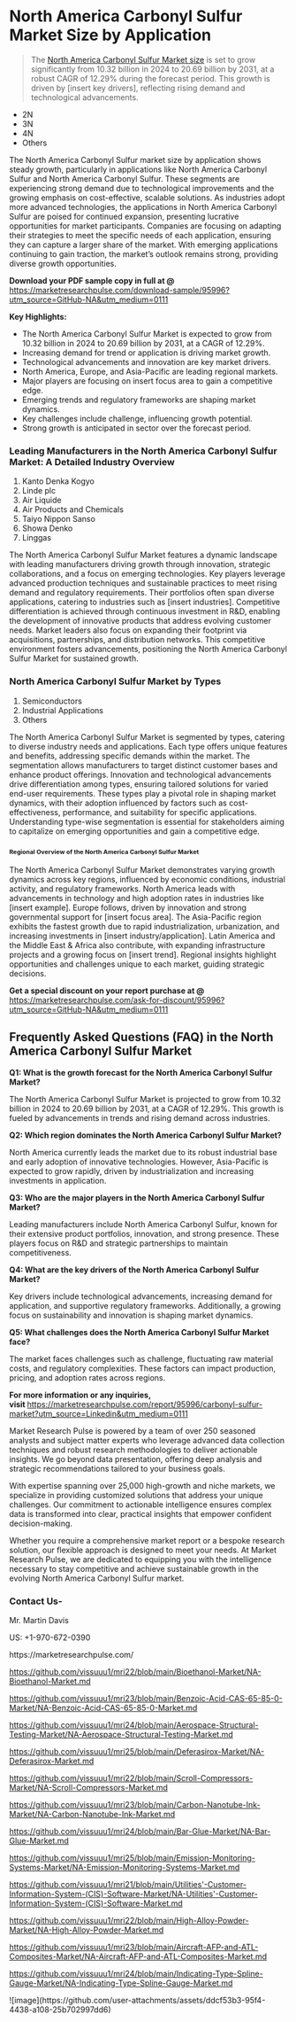 <h1>North America Carbonyl Sulfur Market&nbsp;Size by Application</h1><blockquote><p>The <a href="https://marketresearchpulse.com/download-sample/95996?utm_source=GitHub-NA&amp;utm_medium=0111">North America Carbonyl Sulfur Market size</a> is set to grow significantly from 10.32 billion in 2024 to 20.69 billion by 2031, at a robust CAGR of 12.29% during the forecast period. This growth is driven by [insert key drivers], reflecting rising demand and technological advancements.</p></blockquote><ul><li>2N<li> 3N<li> 4N<li> Others</li></ul><p>The North America Carbonyl Sulfur market size by application shows steady growth, particularly in applications like North America Carbonyl Sulfur and North America Carbonyl Sulfur. These segments are experiencing strong demand due to technological improvements and the growing emphasis on cost-effective, scalable solutions. As industries adopt more advanced technologies, the applications in North America Carbonyl Sulfur are poised for continued expansion, presenting lucrative opportunities for market participants. Companies are focusing on adapting their strategies to meet the specific needs of each application, ensuring they can capture a larger share of the market. With emerging applications continuing to gain traction, the market’s outlook remains strong, providing diverse growth opportunities.</p><p><strong>Download your PDF sample copy in full at @ </strong><a href="https://marketresearchpulse.com/download-sample/95996?utm_source=GitHub-NA&amp;utm_medium=0111">https://marketresearchpulse.com/download-sample/95996?utm_source=GitHub-NA&amp;utm_medium=0111</a></p><p><strong>Key Highlights: </strong></p><ul><li>The North America Carbonyl Sulfur Market is expected to grow from 10.32 billion in 2024 to 20.69 billion by 2031, at a CAGR of 12.29%.</li><li>Increasing demand for trend or application is driving market growth.</li><li>Technological advancements and innovation are key market drivers.</li><li>North America, Europe, and Asia-Pacific are leading regional markets.</li><li>Major players are focusing on insert focus area to gain a competitive edge.</li><li>Emerging trends and regulatory frameworks are shaping market dynamics.</li><li>Key challenges include challenge, influencing growth potential.</li><li>Strong growth is anticipated in sector over the forecast period.</li></ul><h3>Leading Manufacturers in the North America Carbonyl Sulfur Market: A Detailed Industry Overview</h3><ol><li>Kanto Denka Kogyo</li><li>Linde plc</li><li>Air Liquide</li><li>Air Products and Chemicals</li><li>Taiyo Nippon Sanso</li><li>Showa Denko</li><li>Linggas</li></ol><div class="flex max-w-full flex-col flex-grow"><div class="min-h-8 text-message flex w-full flex-col items-end gap-2 whitespace-normal break-words [.text-message+&amp;]:mt-5" dir="auto" data-message-author-role="assistant" data-message-id="fd8432e4-4910-450d-b182-61b7bfb0a01f" data-message-model-slug="gpt-4o"><div class="flex w-full flex-col gap-1 empty:hidden first:pt-[3px]"><div class="markdown prose w-full break-words dark:prose-invert light"><p>The North America Carbonyl Sulfur Market features a dynamic landscape with leading manufacturers driving growth through innovation, strategic collaborations, and a focus on emerging technologies. Key players leverage advanced production techniques and sustainable practices to meet rising demand and regulatory requirements. Their portfolios often span diverse applications, catering to industries such as [insert industries]. Competitive differentiation is achieved through continuous investment in R&amp;D, enabling the development of innovative products that address evolving customer needs. Market leaders also focus on expanding their footprint via acquisitions, partnerships, and distribution networks. This competitive environment fosters advancements, positioning the North America Carbonyl Sulfur Market for sustained growth.</p></div></div></div></div><h3>North America Carbonyl Sulfur Market by Types</h3><ol><li>Semiconductors<li> Industrial Applications<li> Others</li></ol><div class="flex max-w-full flex-col flex-grow"><div class="min-h-8 text-message flex w-full flex-col items-end gap-2 whitespace-normal break-words [.text-message+&amp;]:mt-5" dir="auto" data-message-author-role="assistant" data-message-id="084470be-0bb7-4664-bddf-5156b4f41249" data-message-model-slug="gpt-4o-mini"><div class="flex w-full flex-col gap-1 empty:hidden first:pt-[3px]"><div class="markdown prose w-full break-words dark:prose-invert light"><p>The North America Carbonyl Sulfur Market is segmented by types, catering to diverse industry needs and applications. Each type offers unique features and benefits, addressing specific demands within the market. The segmentation allows manufacturers to target distinct customer bases and enhance product offerings. Innovation and technological advancements drive differentiation among types, ensuring tailored solutions for varied end-user requirements. These types play a pivotal role in shaping market dynamics, with their adoption influenced by factors such as cost-effectiveness, performance, and suitability for specific applications. Understanding type-wise segmentation is essential for stakeholders aiming to capitalize on emerging opportunities and gain a competitive edge.</p></div></div></div></div><h3><span style="font-size: 11px;">Regional Overview of the North America Carbonyl Sulfur Market</span></h3><div class="flex max-w-full flex-col flex-grow"><div class="min-h-8 text-message flex w-full flex-col items-end gap-2 whitespace-normal break-words [.text-message+&amp;]:mt-5" dir="auto" data-message-author-role="assistant" data-message-id="e9038762-ce64-4e30-91c9-9bd413514231" data-message-model-slug="gpt-4o-mini"><div class="flex w-full flex-col gap-1 empty:hidden first:pt-[3px]"><div class="markdown prose w-full break-words dark:prose-invert light"><p>The North America Carbonyl Sulfur Market demonstrates varying growth dynamics across key regions, influenced by economic conditions, industrial activity, and regulatory frameworks. North America leads with advancements in technology and high adoption rates in industries like [insert example]. Europe follows, driven by innovation and strong governmental support for [insert focus area]. The Asia-Pacific region exhibits the fastest growth due to rapid industrialization, urbanization, and increasing investments in [insert industry/application]. Latin America and the Middle East &amp; Africa also contribute, with expanding infrastructure projects and a growing focus on [insert trend]. Regional insights highlight opportunities and challenges unique to each market, guiding strategic decisions.</p></div></div></div></div><p><strong>Get a special discount on your report purchase at @ </strong><a href="https://marketresearchpulse.com/ask-for-discount/95996?utm_source=GitHub-NA&amp;utm_medium=0111">https://marketresearchpulse.com/ask-for-discount/95996?utm_source=GitHub-NA&amp;utm_medium=0111</a></p><h2>Frequently Asked Questions (FAQ) in the North America Carbonyl Sulfur Market</h2><p><strong>Q1: What is the growth forecast for the North America Carbonyl Sulfur Market?</strong></p><p>The North America Carbonyl Sulfur Market is projected to grow from 10.32 billion in 2024 to 20.69 billion by 2031, at a CAGR of 12.29%. This growth is fueled by advancements in trends and rising demand across industries.</p><p><strong>Q2: Which region dominates the North America Carbonyl Sulfur Market?</strong></p><p>North America currently leads the market due to its robust industrial base and early adoption of innovative technologies. However, Asia-Pacific is expected to grow rapidly, driven by industrialization and increasing investments in application.</p><p><strong>Q3: Who are the major players in the North America Carbonyl Sulfur Market?</strong></p><p>Leading manufacturers include North America Carbonyl Sulfur, known for their extensive product portfolios, innovation, and strong presence. These players focus on R&amp;D and strategic partnerships to maintain competitiveness.</p><p><strong>Q4: What are the key drivers of the North America Carbonyl Sulfur Market?</strong></p><p>Key drivers include technological advancements, increasing demand for application, and supportive regulatory frameworks. Additionally, a growing focus on sustainability and innovation is shaping market dynamics.</p><p><strong>Q5: What challenges does the North America Carbonyl Sulfur Market face?</strong></p><p>The market faces challenges such as challenge, fluctuating raw material costs, and regulatory complexities. These factors can impact production, pricing, and adoption rates across regions.</p><p><strong>For more information or any inquiries, visit&nbsp;</strong><a href="https://marketresearchpulse.com/report/95996/carbonyl-sulfur-market?utm_source=Linkedin&utm_medium=0111">https://marketresearchpulse.com/report/95996/carbonyl-sulfur-market?utm_source=Linkedin&utm_medium=0111</a></p><p>Market Research Pulse is powered by a team of over 250 seasoned analysts and subject matter experts who leverage advanced data collection techniques and robust research methodologies to deliver actionable insights. We go beyond data presentation, offering deep analysis and strategic recommendations tailored to your business goals.</p><p>With expertise spanning over 25,000 high-growth and niche markets, we specialize in providing customized solutions that address your unique challenges. Our commitment to actionable intelligence ensures complex data is transformed into clear, practical insights that empower confident decision-making.</p><p>Whether you require a comprehensive market report or a bespoke research solution, our flexible approach is designed to meet your needs. At Market Research Pulse, we are dedicated to equipping you with the intelligence necessary to stay competitive and achieve sustainable growth in the evolving North America Carbonyl Sulfur market.</p><h3><strong>Contact Us-</strong></h3><p>Mr. Martin Davis</p><p>US: +1-970-672-0390</p><p>https://marketresearchpulse.com/</p><p><a href="https://github.com/vissuuu1/mri22/blob/main/Bioethanol-Market/NA-Bioethanol-Market.md">https://github.com/vissuuu1/mri22/blob/main/Bioethanol-Market/NA-Bioethanol-Market.md</a></p><p><a href="https://github.com/vissuuu1/mri23/blob/main/Benzoic-Acid-CAS-65-85-0-Market/NA-Benzoic-Acid-CAS-65-85-0-Market.md">https://github.com/vissuuu1/mri23/blob/main/Benzoic-Acid-CAS-65-85-0-Market/NA-Benzoic-Acid-CAS-65-85-0-Market.md</a></p><p><a href="https://github.com/vissuuu1/mri24/blob/main/Aerospace-Structural-Testing-Market/NA-Aerospace-Structural-Testing-Market.md">https://github.com/vissuuu1/mri24/blob/main/Aerospace-Structural-Testing-Market/NA-Aerospace-Structural-Testing-Market.md</a></p><p><a href="https://github.com/vissuuu1/mri25/blob/main/Deferasirox-Market/NA-Deferasirox-Market.md">https://github.com/vissuuu1/mri25/blob/main/Deferasirox-Market/NA-Deferasirox-Market.md</a></p><p><a href="https://github.com/vissuuu1/mri22/blob/main/Scroll-Compressors-Market/NA-Scroll-Compressors-Market.md">https://github.com/vissuuu1/mri22/blob/main/Scroll-Compressors-Market/NA-Scroll-Compressors-Market.md</a></p><p><a href="https://github.com/vissuuu1/mri23/blob/main/Carbon-Nanotube-Ink-Market/NA-Carbon-Nanotube-Ink-Market.md">https://github.com/vissuuu1/mri23/blob/main/Carbon-Nanotube-Ink-Market/NA-Carbon-Nanotube-Ink-Market.md</a></p><p><a href="https://github.com/vissuuu1/mri24/blob/main/Bar-Glue-Market/NA-Bar-Glue-Market.md">https://github.com/vissuuu1/mri24/blob/main/Bar-Glue-Market/NA-Bar-Glue-Market.md</a></p><p><a href="https://github.com/vissuuu1/mri25/blob/main/Emission-Monitoring-Systems-Market/NA-Emission-Monitoring-Systems-Market.md">https://github.com/vissuuu1/mri25/blob/main/Emission-Monitoring-Systems-Market/NA-Emission-Monitoring-Systems-Market.md</a></p><p><a href="https://github.com/vissuuu1/mri21/blob/main/Utilities'-Customer-Information-System-(CIS)-Software-Market/NA-Utilities'-Customer-Information-System-(CIS)-Software-Market.md">https://github.com/vissuuu1/mri21/blob/main/Utilities'-Customer-Information-System-(CIS)-Software-Market/NA-Utilities'-Customer-Information-System-(CIS)-Software-Market.md</a></p><p><a href="https://github.com/vissuuu1/mri22/blob/main/High-Alloy-Powder-Market/NA-High-Alloy-Powder-Market.md">https://github.com/vissuuu1/mri22/blob/main/High-Alloy-Powder-Market/NA-High-Alloy-Powder-Market.md</a></p><p><a href="https://github.com/vissuuu1/mri23/blob/main/Aircraft-AFP-and-ATL-Composites-Market/NA-Aircraft-AFP-and-ATL-Composites-Market.md">https://github.com/vissuuu1/mri23/blob/main/Aircraft-AFP-and-ATL-Composites-Market/NA-Aircraft-AFP-and-ATL-Composites-Market.md</a></p><p><a href="https://github.com/vissuuu1/mri24/blob/main/Indicating-Type-Spline-Gauge-Market/NA-Indicating-Type-Spline-Gauge-Market.md">https://github.com/vissuuu1/mri24/blob/main/Indicating-Type-Spline-Gauge-Market/NA-Indicating-Type-Spline-Gauge-Market.md</a></p>
![image](https://github.com/user-attachments/assets/ddcf53b3-95f4-4438-a108-25b702997dd6)
